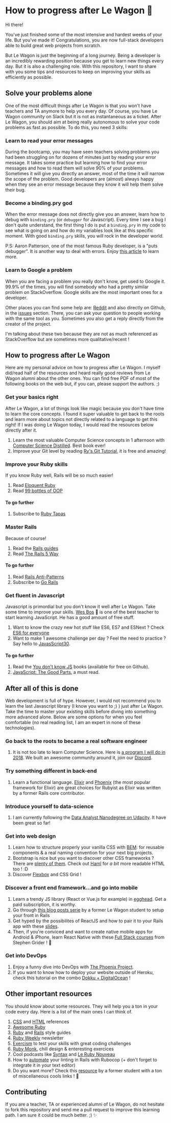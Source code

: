 # How to progress after Le Wagon :bus:

Hi there!

You've just finished some of the most intensive and hardest weeks of your life.
But you've made it! Congratulations, you are now full-stack developers able to
build great web projects from scratch.

But Le Wagon is just the beginning of a long journey. Being a developer is an
incredibly rewarding position because you get to learn new things every day. But
it is also a challenging role. With this repository, I want to share with you
some tips and resources to keep on improving your skills as efficiently as
possible.

## Solve your problems alone

One of the most difficult things after Le Wagon is that you won't have teachers
and TA anymore to help you every day. Of course, you have Le Wagon community on
Slack but it is not as instantaneous as a ticket. After Le Wagon, you should aim
at being really autonomous to solve your code problems as fast as possible. To
do this, you need 3 skills:

### Learn to read your error messages

During the bootcamp, you may have seen teachers solving problems you had been
struggling on for dozens of minutes just by reading your error message. It takes
some practice but learning how to find your error messages and how to read them
will solve 90% of your problems. Sometimes it will give you directly an answer,
most of the time it will narrow the scope of the problem. Good developers are
(almost) always happy when they see an error message because they know it will
help them solve their bug.

### Become a binding.pry god

When the error message does not directly give you an answer, learn how to debug
with `binding.pry` (or `debugger` for Javascript). Every time I see a bug I
don't quite understand, the first thing I do is put a `binding.pry` in my code
to see what is going on and how do my variables look like at this specific
moment. With good `binding.pry` skills, you will rock in the developer world.

P.S: Aaron Patterson, one of the most famous Ruby developer, is a "puts
debugger". It is another way to deal with errors. Enjoy
[this article] to learn more.

### Learn to Google a problem

When you are facing a problem you really don't know, get used to Google it.
99.9% of the times, you will find somebody who had a pretty similar problem on
StackOverflow. Google skills are the most important ones for a developer.

Other places you can find some help are: [Reddit]
and also directly on Github, in the [issues] section. There, you can ask your
question to people working with the same tool as you. Sometimes you also get a
reply directly from the creator of the project.

I'm talking about these two because they are not as much referenced as
StackOverflow but are sometimes more qualitative/recent !

## How to progress after Le Wagon

Here are my personal advice on how to progress after Le Wagon. I myself did/read
half of the resources and heard really good reviews from Le Wagon alumni about
the other ones. You can find free PDF of most of the following books on the web
but, if you can, please support the authors. ;)

### Get your basics right

After Le Wagon, a lot of things look like magic because you don't have time to
learn the core concepts. I found it super valuable to get back to the roots and
learn more about topics not directly related to a language to get this right! If
I was doing Le Wagon today, I would read the resources below directly after it.

1. Learn the most valuable Computer Science concepts in 1 afternoon with
   [Computer Science Distilled]. Best book ever!
1. Improve your Git level by reading
   [Ry's Git Tutorial], it is free and amazing!

### Improve your Ruby skills

If you know Ruby well, Rails will be so much easier!

1. Read [Eloquent Ruby]
1. Read [99 bottles of OOP]

#### To go further

1. Subscribe to [Ruby Tapas]

### Master Rails

Because of course!

1. Read the [Rails guides]
1. Read [The Rails 5 Way]

#### To go further

1. Read [Rails Anti-Patterns]
1. Subscribe to [Go Rails]

### Get fluent in Javascript

Javascript is primordial but you don't know it well after Le Wagon. Take some
time to improve your skills. [Wes Bos] :crown: is one of the best teacher to
start learning JavaScript. He has a good amount of free stuff.

1. Want to know the crazy new hot stuff like ES6, ES7 and ESNext ? Check
   [ES6 for everyone]
1. Want to make 1 awesome challenge per day ? Feel the need to practice ?
   Say hello to [JavasScript30].

#### To go further

1. Read the [You don't know JS] books (available for free on Github).
1. [JavaScript: The Good Parts], a must read.

## After all of this is done

Web development is full of hype. However, I would not recommend you to learn the
last Javascript library (I know you want to ;) ) just after Le Wagon. Take the
time to master your existing skills before diving into something more advanced
alone. Below are some options for when you feel comfortable (no real reading
list, I am an expert in none of these technologies).

### Go back to the roots to became a real software engineer

1. It is not too late to learn Computer Science. Here is [a program I will do in
   2018]. We built an awesome community around it, join our [Discord].

### Try something different in back-end

1. Learn a functional language. [Elixir] and [Phoenix] (the most popular
   framework for Elixir) are great choices for Rubyist as Elixir was written by
   a former Rails core contributor.

### Introduce yourself to data-science

1. I am currently following the [Data Analyst Nanodegree on Udacity]. It have
   been great so far!

### Get into web design

1. Learn how to structure properly your vanilla CSS with [BEM]: for reusable
   components & a real naming convention for your next big projects.
1. Bootstrap is nice but you want to discover other CSS frameworks ? There are
   [plenty of them]. Check out [Haml] for _a bit_ more readable HTML too ! :D
1. Discover [Flexbox] and CSS Grid !

### Discover a front end framework...and go into mobile

1. Learn a trendy JS library (React or Vue.js for example) in [egghead]. Get a
   paid subscription, it is worthy.
1. Go through [this blog posts serie] by a former Le Wagon student to setup your
   front in Rails
1. Get hyped by the possibilites of ReactJS and how to pair it to your Rails app
   with these [slides].
1. Then, if you're conviced and want to create native mobile apps for Android &
   iPhone, learn React Native with these [Full Stack courses] from Stephen
   Grider ! :tada:

### Get into DevOps

1. Enjoy a funny dive into DevOps with [The Phoenix Project].
1. If you want to know how to deploy your website outside of Heroku, check this
   tutorial on the combo [Dokku + DigitalOcean] !

## Other important resources

You should know about some resources. They will help you a ton in your code
every day. Here is a list of the main ones I can think of.

1. [CSS] and [HTML] references
1. [Awesome Ruby]
1. [Ruby] and [Rails] style guides
1. [Ruby Weekly] newsletter
1. [Exercism] to test your skills with great coding challenges
1. [Ruby Monk], chill design & enteresting exercices
1. Cool podcasts like [Syntax] and [Le Ruby Nouveau]
1. How to [automate] your linting in Rails with Rubocop (+ don't forget to
   integrate it in your text editor)
1. Do you want more? Check this [resource] by a former student with a ton of
   miscellaneous cools links ! :star2:

## Contributing

If you are a teacher, TA or experienced alumni of Le Wagon, do not hesitate to
fork this repository and send me a pull request to improve this learning path. I
am sure it could be much better. ;) :sparkles:

[this article]: https://tenderlovemaking.com/2016/02/05/i-am-a-puts-debuggerer.html
[reddit]: https://www.reddit.com/r/rails/
[issues]: https://github.com/rails/rails/issues
[computer science distilled]: https://leanpub.com/computer-science-distilled
[ry's git tutorial]: https://www.amazon.com/Rys-Git-Tutorial-Ryan-Hodson-ebook/dp/B00QFIA5OC
[the phoenix project]: https://www.amazon.com/Phoenix-Project-DevOps-Helping-Business/dp/0988262592
[eloquent ruby]: http://eloquentruby.com/
[99 bottles of oop]: https://www.sandimetz.com/99bottles/
[ruby tapas]: https://www.rubytapas.com/
[rails guides]: http://guides.rubyonrails.org/
[the rails 5 way]: https://leanpub.com/tr5w
[rails anti-patterns]: https://www.amazon.com/Rails-AntiPatterns-Refactoring-Addison-Wesley-Professional/dp/0321604814
[go rails]: https://gorails.com
[wes bos]: https://twitter.com/wesbos
[es6 for everyone]: https://es6.io/
[javasscript30]: https://javascript30.com/
[you don't know js]: https://github.com/getify/You-Dont-Know-JS
[javascript: the good parts]: http://shop.oreilly.com/product/9780596517748.do
[a program i will do in 2018]: https://teachyourselfcs.com/
[discord]: https://jointeachyourselfcs.carrd.co/
[elixir]: http://elixir-lang.github.io/
[phoenix]: http://phoenixframework.org/
[data analyst nanodegree on udacity]: https://www.udacity.com/course/data-analyst-nanodegree--nd002
[bem]: http://getbem.com/
[materialize]: http://materializecss.com/
[bulma]: https://bulma.io/
[carbon design system]: http://carbondesignsystem.com/components/overview
[haml]: http://haml.info/
[flexbox]: https://flexbox.io/
[egghead]: https://egghead.io/
[slides]: http://slides.com/fcatuhe/react-on-rails#/
[full stack courses]: https://www.rallycoding.com/
[resource]: https://lewagon-alumni.slack.com/files/U04E9FXS0/F0FQC6QKW/Le_Wagon__et_apres__
[css]: http://cssreference.io/
[html]: http://htmlreference.io/
[awesome ruby]: https://github.com/markets/awesome-ruby
[ruby]: https://github.com/bbatsov/ruby-style-guide
[rails]: https://github.com/bbatsov/rails-style-guide/
[ruby weekly]: http://rubyweekly.com/
[exercism]: http://exercism.io/
[automate]: https://medium.com/@adrienpoly/add-rubocop-and-guard-to-your-rails-app-bf7a19634de5
[dokku + digitalocean]: http://www.rubyfleebie.com/how-to-use-dokku-on-digitalocean-and-deploy-rails-applications-like-a-pro/
[syntax]: https://syntax.fm/
[le ruby nouveau]: https://lerubynouveau.fr/
[ruby monk]: https://rubymonk.com/
[this blog posts serie]: https://evilmartians.com/chronicles/evil-front-part-1
[plenty of them]: https://github.com/sotayamashita/awesome-css#frameworks-art
